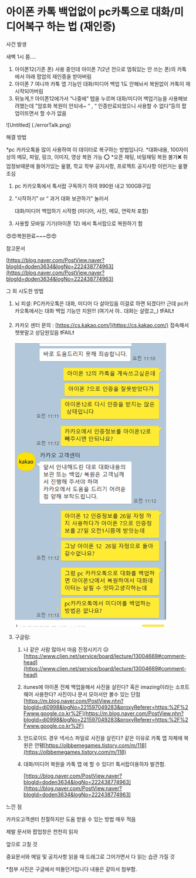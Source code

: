 # 아이폰 카톡 백업없이 pc카톡으로 대화/미디어복구 하는 법 (재인증)

사건 발생 

새벽 1시 쯤….

1.  아이폰12(기존 폰) 사용 중인데 아이폰 7(2년 전으로 멈춰있는 안 쓰는 폰)의 카톡에서 아래 팝업의 재인증을 받아버림 
2. 아이폰 7 여니까 카톡 앱 기능인 대화/미디어 백업 1도 안해놔서 복원없이 카톡이 재시작되어버림
3. 뒤늦게,!! 아이폰12에가서 “나중에” 탭을 누르며 대화/미디어 백업기능을 사용해보려했는데 
”암호화 복원이 안되네~ “ , “ 인증만료되었으니 사용할 수 없다”등의 팝업이뜨면서 할 수가 없음

![Untitled] (./errorTalk.png)

해결 방법

*pc 카카오톡을 많이 사용하여 이 데이터로 복구하는 방법입니다. *대화내용, 100자이상의 메모, 파일, 링크, 이미지, 영상 복원 가능 ⭕ *오픈 채팅, 비밀채팅 복원 불가❌ 취업정보때문에 들어가있는 옾챝, 학교 학부 공지사항, 프로젝트 공지사항 이런거는 옾챝 조심

1. pc 카카오톡에서 톡서랍 구독하기 하여 990원 내고 100GB구입
2. “시작하기” or “ 과거 대화 보관하기” 눌러서
    
    대화/미디어 백업하기 시작함 (미디어, 사진, 메모, 연락처 포함)
    
3. 사용할 모바일 기기(아이폰 12) 에서 톡서랍으로 복원하기 함

😍😍복원완료~~~😍😍

참고문서

[https://blog.naver.com/PostView.naver?blogId=doden3634&logNo=222438774963](https://blog.naver.com/PostView.naver?blogId=doden3634&logNo=222438774963)

그 외 시도한 방법

1. 뇌 피셜: PC카카오톡은 대화, 미디어 다 살아있음 이걸로 하면 되겠다!!! 근데 pc카카오톡에서는 대화 백업 기능만 지원!!! (여기서 아.. 대화는 살렸고,,) ❗FAIL❗
2. 카카오 센터 문의 : [https://cs.kakao.com/](https://cs.kakao.com/)  접속해서 챗봇말고 상담원있음 ❗FAIL❗
    
    ![Untitled](%E1%84%8B%E1%85%A1%E1%84%8B%E1%85%B5%E1%84%91%E1%85%A9%E1%86%AB%20%E1%84%8F%E1%85%A1%E1%84%90%E1%85%A9%E1%86%A8%20%E1%84%87%E1%85%A2%E1%86%A8%E1%84%8B%E1%85%A5%E1%86%B8%E1%84%8B%E1%85%A5%E1%86%B9%E1%84%8B%E1%85%B5%20pc%E1%84%8F%E1%85%A1%E1%84%90%E1%85%A9%E1%86%A8%E1%84%8B%E1%85%B3%E1%84%85%E1%85%A9%20%E1%84%83%E1%85%A2%E1%84%92%E1%85%AA%20%E1%84%86%E1%85%B5%E1%84%83%E1%85%B5%E1%84%8B%E1%85%A5%E1%84%87%2043247ae3521843c49abad1ec7bb1e6e4/Untitled%201.png)
    
3. 구글링:  
    1. 나 같은 사람 많아서 마음 진정시키기 😥[https://www.clien.net/service/board/lecture/13004669#comment-head](https://www.clien.net/service/board/lecture/13004669#comment-head)
    2. itunes에 아이폰 전체 백업을해서 사진을 살린다? 혹은 imazing이라는 소프트웨어 사용한다? 사진이나 문서 모아서만 볼수 있는 단점[https://m.blog.naver.com/PostView.nhn?blogId=dj0998&logNo=221597049283&proxyReferer=https:%2F%2Fwww.google.co.kr%2F](https://m.blog.naver.com/PostView.nhn?blogId=dj0998&logNo=221597049283&proxyReferer=https:%2F%2Fwww.google.co.kr%2F)
    3. 안드로이드 경우 넥서스 파일로 사진을 살린다? 같은 이유로 카톡 앱 자체에 복원은 안됌[https://olbbemegames.tistory.com/m/118](https://olbbemegames.tistory.com/m/118)
    4. 대화/미디어 복원을 카톡 앱 에 할 수 있다!! 톡서랍이용하자 발견함.
        
        [https://blog.naver.com/PostView.naver?blogId=doden3634&logNo=222438774963](https://blog.naver.com/PostView.naver?blogId=doden3634&logNo=222438774963)
        

느낀 점

카카오고객센터 친절하지만 도움 받을 수 있는 방법 매우 적음

제발 문서와 팝업창은 천천히 읽자 

앞으로 고칠 것

중요문서와 메일 및 공지사항 읽을 때 드래그로 그어가면서 다 읽는 습관 가질 것

*첨부 사진은 구글에서 떠돌던거입니다 내용은 같아서 첨부함.
